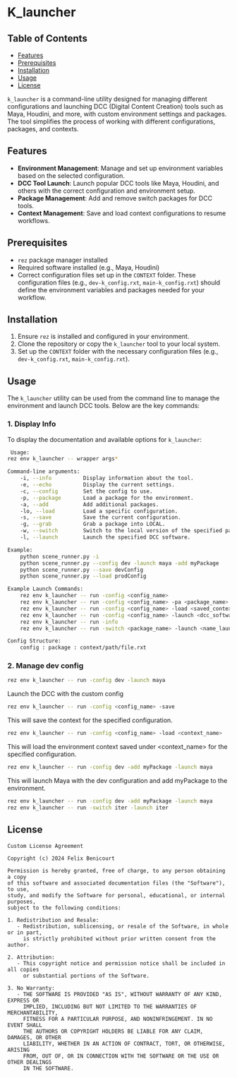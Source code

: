 # K_launcher

## Table of Contents

- [Features](#features)
- [Prerequisites](#prerequisites)
- [Installation](#installation)
- [Usage](#usage)
- [License](#license)

`k_launcher` is a command-line utility designed for managing different configurations and launching DCC (Digital Content Creation) tools such as Maya, Houdini, and more, with custom environment settings and packages. The tool simplifies the process of working with different configurations, packages, and contexts.

## Features

- **Environment Management**: Manage and set up environment variables based on the selected configuration.
- **DCC Tool Launch**: Launch popular DCC tools like Maya, Houdini, and others with the correct configuration and environment setup.
- **Package Management**: Add and remove switch packages for DCC tools.
- **Context Management**: Save and load context configurations to resume workflows.

## Prerequisites

- `rez` package manager installed
- Required software installed (e.g., Maya, Houdini)
- Correct configuration files set up in the `CONTEXT` folder. These configuration files (e.g., `dev-k_config.rxt`, `main-k_config.rxt`) should define the environment variables and packages needed for your workflow.

## Installation

1. Ensure `rez` is installed and configured in your environment.
2. Clone the repository or copy the `k_launcher` tool to your local system.
3. Set up the `CONTEXT` folder with the necessary configuration files (e.g., `dev-k_config.rxt`, `main-k_config.rxt`).

## Usage

The `k_launcher` utility can be used from the command line to manage the environment and launch DCC tools. Below are the key commands:

### 1. Display Info

To display the documentation and available options for `k_launcher`:

```bash
 Usage:
rez env k_launcher -- wrapper args*

Command-line arguments:
    -i, --info          Display information about the tool.
    -e, --echo          Display the current settings.
    -c, --config        Set the config to use.
    -p, --package       Load a package for the environment.
    -a, --add           Add additional packages.
    -lo, --load         Load a specific configuration.
    -s, --save          Save the current configuration.
    -g, --grab          Grab a package into LOCAL.
    -w, --switch        Switch to the local version of the specified package.
    -l, --launch        Launch the specified DCC software.

Example:
    python scene_runner.py -i
    python scene_runner.py --config dev -launch maya -add myPackage
    python scene_runner.py --save devConfig
    python scene_runner.py --load prodConfig

Example Launch Commands:
    rez env k_launcher -- run -config <config_name>
    rez env k_launcher -- run -config <config_name> -pa <package_name> -add <additional_package> -save
    rez env k_launcher -- run -config <config_name> -load <saved_context>
    rez env k_launcher -- run -config <config_name> -launch <dcc_software>
    rez env k_launcher -- run -info
    rez env k_launcher -- run -switch <package_name> -launch <name_launcher>

Config Structure:
    config : package : context/path/file.rxt
```

### 2. Manage dev config

```bash
rez env k_launcher -- run -config dev -launch maya
```
Launch the DCC with the custom config

```bash
rez env k_launcher -- run -config <config_name> -save
```
This will save the context for the specified configuration.

```bash
rez env k_launcher -- run -config <config_name> -load <context_name>
```
This will load the environment context saved under <context_name> for the specified configuration.

```bash
rez env k_launcher -- run -config dev -add myPackage -launch maya
```
This will launch Maya with the dev configuration and add myPackage to the environment.

```bash
rez env k_launcher -- run -config dev -add myPackage -launch maya
rez env k_launcher -- run -switch iter -launch iter
```


## License
```text
Custom License Agreement

Copyright (c) 2024 Felix Benicourt

Permission is hereby granted, free of charge, to any person obtaining a copy
of this software and associated documentation files (the "Software"), to use,
study, and modify the Software for personal, educational, or internal purposes,
subject to the following conditions:

1. Redistribution and Resale:
   - Redistribution, sublicensing, or resale of the Software, in whole or in part, 
     is strictly prohibited without prior written consent from the author.

2. Attribution:
   - This copyright notice and permission notice shall be included in all copies 
     or substantial portions of the Software.

3. No Warranty:
   - THE SOFTWARE IS PROVIDED "AS IS", WITHOUT WARRANTY OF ANY KIND, EXPRESS OR 
     IMPLIED, INCLUDING BUT NOT LIMITED TO THE WARRANTIES OF MERCHANTABILITY, 
     FITNESS FOR A PARTICULAR PURPOSE, AND NONINFRINGEMENT. IN NO EVENT SHALL 
     THE AUTHORS OR COPYRIGHT HOLDERS BE LIABLE FOR ANY CLAIM, DAMAGES, OR OTHER 
     LIABILITY, WHETHER IN AN ACTION OF CONTRACT, TORT, OR OTHERWISE, ARISING 
     FROM, OUT OF, OR IN CONNECTION WITH THE SOFTWARE OR THE USE OR OTHER DEALINGS 
     IN THE SOFTWARE.
```





